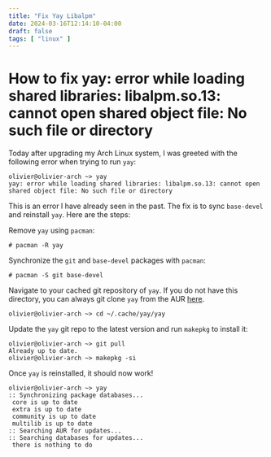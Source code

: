 ```yaml
---
title: "Fix Yay Libalpm"
date: 2024-03-16T12:14:10-04:00
draft: false
tags: [ "linux" ]
---
```


# How to fix yay: error while loading shared libraries: libalpm.so.13: cannot open shared object file: No such file or directory

Today after upgrading my Arch Linux system, I was greeted with the following error when trying to run `yay`:

```console
olivier@olivier-arch ~> yay
yay: error while loading shared libraries: libalpm.so.13: cannot open shared object file: No such file or directory
```

This is an error I have already seen in the past. The fix is to sync `base-devel` and reinstall `yay`. Here are the steps:

Remove `yay` using `pacman`:

```console
# pacman -R yay
```

Synchronize the `git` and `base-devel` packages with `pacman`:

```console
# pacman -S git base-devel
```

Navigate to your cached git repository of `yay`. If you do not have this directory, you can always git clone `yay` from the AUR [here](https://aur.archlinux.org/packages/yay).

```console
olivier@olivier-arch ~> cd ~/.cache/yay/yay
```

Update the `yay` git repo to the latest version and run `makepkg` to install it:

```console
olivier@olivier-arch ~> git pull
Already up to date.
olivier@olivier-arch ~> makepkg -si
```

Once `yay` is reinstalled, it should now work!

```console
olivier@olivier-arch ~> yay
:: Synchronizing package databases...
 core is up to date
 extra is up to date
 community is up to date
 multilib is up to date
:: Searching AUR for updates...
:: Searching databases for updates...
 there is nothing to do
```